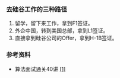 ### 去硅谷工作的三种路径

1. 留学，留下来工作，拿到F1签证。
2. 外企中国，转到美国总部，拿到L1签证。
3. 直接拿到硅谷公司的Offer，拿到H-1B签证。


### 参考资料

- 算法面试通关40讲 [[1]](1) 
